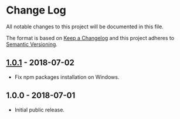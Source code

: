 # Change Log

All notable changes to this project will be documented in this file.

The format is based on [Keep a Changelog](http://keepachangelog.com/en/1.0.0/)
and this project adheres to [Semantic Versioning](http://semver.org/spec/v2.0.0.html).

## [1.0.1] - 2018-07-02

* Fix npm packages installation on Windows.

## 1.0.0 - 2018-07-01

* Initial public release.

[unreleased]: https://github.com/frenzzy/hyperapp-create/compare/v1.0.1...HEAD
[1.0.1]: https://github.com/frenzzy/hyperapp-create/compare/v1.0.0...v1.0.1
